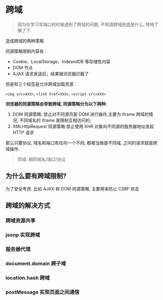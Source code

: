 # 跨域

> 因为在学习写端口的时候遇到了跨域的问题, 不知道跨域到底是什么, 特地了解了下.

造成跨域的两种策略

同源策略限制内容有：

- Cookie、LocalStorage、IndexedDB 等存储性内容
- DOM 节点
- AJAX 请求发送后，结果被浏览器拦截了

但是有三个标签是允许跨域加载资源：

`<img src=XXX>`, `<link href=XXX>`, `<script src=XXX>`

**浏览器的同源策略会导致跨域, 同源策略分为以下两种:**

1. DOM 同源策略: 禁止对不同源页面 DOM 进行操作,主要为 iframe 跨域的情况, 不同域名的 iframe 是限制互相访问的;
2. XMLHttpRequest 同源策略:禁止使用 XHR 对象向不同源的服务器地址发起 HTTP 请求

那么只要协议, 域名和端口有任何一个不同, 都被当做是不同域, 之间的请求就是跨域操作.

> 同域: 相同域名/端口/协议

## 为什么要有跨域限制?

为了安全考虑. 比如 AJAX 和 DOM 同源策略, 主要用来防止 CSRF 攻击

## 跨域的解决方式

### 跨域资源共享

### jsonp 实现跨域

### 服务器代理

### document.domain 跨子域

### location.hash 跨域

### postMessage 实现页面之间通信

